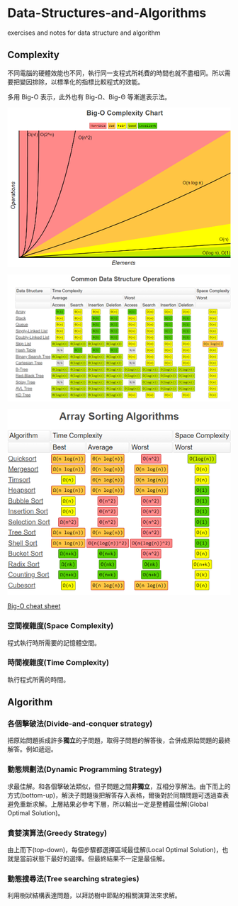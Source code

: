 # Data-Structures-and-Algorithms
exercises and notes for data structure and algorithm

## Complexity

不同電腦的硬體效能也不同，執行同一支程式所耗費的時間也就不盡相同。所以需要把變因排除，以標準化的指標比較程式的效能。

多用 Big-O 表示，此外也有 Big-Ω、Big-Θ 等漸進表示法。

![Big-O Complexity Chart](./images/bigo_complexity_chart.png)

![Data Structure Complexity](./images/data_structure_complexity.png)

![Array Sorting Complexity](./images/array_sorting_complexity.png)

[Big-O cheat sheet](https://www.bigocheatsheet.com/)

### 空間複雜度(Space Complexity)

程式執行時所需要的記憶體空間。

### 時間複雜度(Time Complexity)

執行程式所需的時間。

## Algorithm

### 各個擊破法(Divide-and-conquer strategy)

把原始問題拆成許多**獨立**的子問題，取得子問題的解答後，合併成原始問題的最終解答。例如遞迴。

### 動態規劃法(Dynamic Programming Strategy)

求最佳解。和各個擊破法類似，但子問題之間**非獨立**，互相分享解法。由下而上的方式(bottom-up)，解決子問題後把解答存入表格，爾後對於同類問題可透過查表避免重新求解。上層結果必參考下層，所以輸出一定是整體最佳解(Global Optimal Solution)。

### 貪婪演算法(Greedy Strategy)

由上而下(top-down)，每個步驟都選擇區域最佳解(Local Optimal Solution)，也就是當前狀態下最好的選擇。但最終結果不一定是最佳解。

### 動態搜尋法(Tree searching strategies)

利用樹狀結構表達問題，以拜訪樹中節點的相關演算法來求解。

